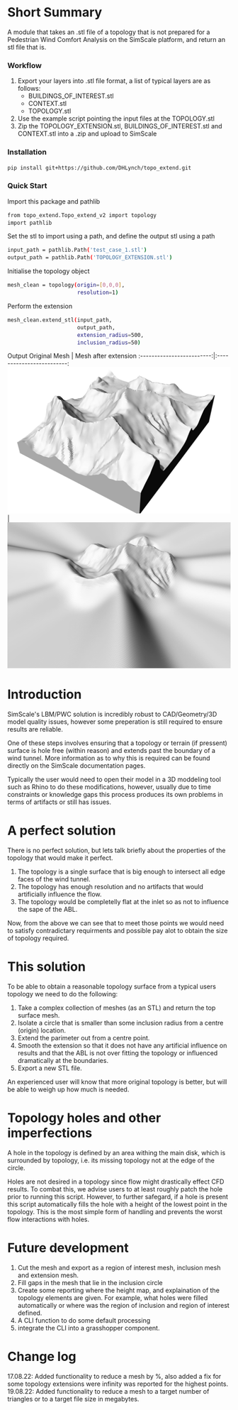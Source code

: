 # Short Summary
A module that takes an .stl file of a topology that is not prepared for a Pedestrian Wind Comfort Analysis on the SimScale platform, and return an stl file that is.

### Workflow
1. Export your layers into .stl file format, a list of typical layers are as follows:
    * BUILDINGS_OF_INTEREST.stl
    * CONTEXT.stl
    * TOPOLOGY.stl
2. Use the example script pointing the input files at the TOPOLOGY.stl 
3. Zip the TOPOLOGY_EXTENSION.stl, BUILDINGS_OF_INTEREST.stl and CONTEXT.stl into a .zip and upload to SimScale

### Installation
```bash
pip install git+https://github.com/DHLynch/topo_extend.git
```

### Quick Start
Import this package and pathlib
```bash
from topo_extend.Topo_extend_v2 import topology
import pathlib
```

Set the stl to import using a path, and define the output stl using a path
```bash
input_path = pathlib.Path('test_case_1.stl')
output_path = pathlib.Path('TOPOLOGY_EXTENSION.stl')
```

Initialise the topology object
```bash
mesh_clean = topology(origin=[0,0,0],
                      resolution=1)
```

Perform the extension
```bash
mesh_clean.extend_stl(input_path,
                      output_path,
                      extension_radius=500,
                      inclusion_radius=50)
```

Output
Original Mesh             |  Mesh after extension
:-------------------------:|:-------------------------:
![](graphics/original_mesh.png)  |  ![](graphics/extended_mesh.png)

# Introduction
SimScale's LBM/PWC solution is incredibly robust to CAD/Geometry/3D model quality issues, however some preperation is still required to ensure results are reliable.

One of these steps involves ensuring that a topology or terrain (if pressent) surface is hole free (within reason) and extends past the boundary of a wind tunnel. More information as to why this is required can be found directly on the SimScale documentation pages.

Typically the user would need to open their model in a 3D moddeling tool such as Rhino to do these modifications, however, usually due to time constraints or knowledge gaps this process produces its own problems in terms of artifacts or still has issues.

# A perfect solution
There is no perfect solution, but lets talk briefly about the properties of the topology that would make it perfect.

1. The topology is a single surface that is big enough to intersect all edge faces of the wind tunnel.
2. The topology has enough resolution and no artifacts that would artificially influence the flow.
3. The topology would be completelly flat at the inlet so as not to influence the sape of the ABL.

Now, from the above we can see that to meet those points we would need to satisfy contradictary requirments and possible pay alot to obtain the size of topology required.

# This solution
To be able to obtain a reasonable topology surface from a typical users topology we need to do the following:

1. Take a complex collection of meshes (as an STL) and return the top surface mesh.
2. Isolate a circle that is smaller than some inclusion radius from a centre (origin) location.
3. Extend the parimeter out from a centre point.
4. Smooth the extension so that it does not have any artificial influence on results and that the ABL is not over fitting the topology or influenced dramatically at the boundaries.
5. Export a new STL file.

An experienced user will know that more original topology is better, but will be able to weigh up how much is needed.

# Topology holes and other imperfections
A hole in the topology is defined by an area withing the main disk, which is surrounded by topology, i.e. its missing topology not at the edge of the circle. 

Holes are not desired in a topology since flow might drastically effect CFD results. To combat this, we advise users to at least roughly patch the hole prior to running this script. However, to further safegard, if a hole is present this script automatically fills the hole with a height of the lowest point in the topology. This is the most simple form of handling and prevents the worst flow interactions with holes.

# Future development
1. Cut the mesh and export as a region of interest mesh, inclusion mesh and extension mesh.
2. Fill gaps in the mesh that lie in the inclusion circle
3. Create some reporting where the height map, and explaination of the topology elements are given. For example, what holes were filled automatically or where was the region of inclusion and region of interest defined.
4. A CLI function to do some default processing
5. integrate the CLI into a grasshopper component.

# Change log
17.08.22: Added functionality to reduce a mesh by %, also added a fix for some topology extensions were infinity was reported for the highest points.
19.08.22: Added functionality to reduce a mesh to a target number of triangles or to a target file size in megabytes.
